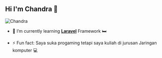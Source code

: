 ## Hi I'm Chandra 👋

![Chandra](img/1319724.png)

<!--
**chanjr227/chanjr227** is a ✨ _special_ ✨ repository because its `README.md` (this file) appears on your GitHub profile.

Here are some ideas to get you started:

- 🔭 I’m currently working on ...
- 🌱 I’m currently learning ...
- 👯 I’m looking to collaborate on ...
- 🤔 I’m looking for help with ...
- 💬 Ask me about ...
- 📫 How to reach me: ...
- 😄 Pronouns: ...
- ⚡ Fun fact: ...
-->

- 🌱 I’m currently learning [**Laravel**](https://laravel.com) Framework 🛏️

- ⚡ Fun fact: Saya suka progaming tetapi saya kuliah di jurusan Jaringan komputer 💻
